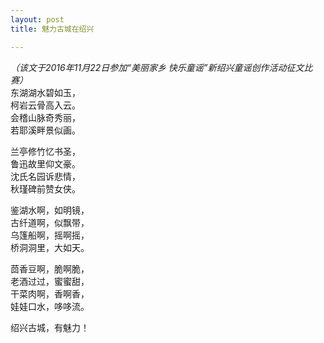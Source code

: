```yaml
---
layout: post
title: 魅力古城在绍兴

---
```



*（该文于2016年11月22日参加“美丽家乡  快乐童谣”新绍兴童谣创作活动征文比赛）*   
东湖湖水碧如玉，  
柯岩云骨高入云。  
会稽山脉奇秀丽，  
若耶溪畔景似画。  
  
兰亭修竹忆书圣，  
鲁迅故里仰文豪。  
沈氏名园诉悲情，  
秋瑾碑前赞女侠。  
  
鉴湖水啊，如明镜，  
古纤道啊，似飘带，  
乌篷船啊，摇啊摇，  
桥洞洞里，大如天。    
  
茴香豆啊，脆啊脆，  
老酒过过，蜜蜜甜，  
干菜肉啊，香啊香，  
娃娃口水，哆哆流。    
  
绍兴古城，有魅力！  
  
